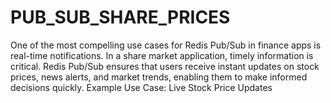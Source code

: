 # PUB_SUB_SHARE_PRICES
One of the most compelling use cases for Redis Pub/Sub in finance apps is real-time notifications. In a share market application, timely information is critical. Redis Pub/Sub ensures that users receive instant updates on stock prices, news alerts, and market trends, enabling them to make informed decisions quickly.
Example Use Case: Live Stock Price Updates
